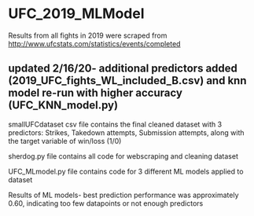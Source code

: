 # UFC_2019_MLModel
Results from all fights in 2019 were scraped from http://www.ufcstats.com/statistics/events/completed

## updated 2/16/20- additional predictors added (2019_UFC_fights_WL_included_B.csv) and knn model re-run with higher accuracy (UFC_KNN_model.py)

smallUFCdataset csv file contains the final cleaned dataset with 3 predictors: Strikes, Takedown attempts, Submission attempts, 
along with the target variable of win/loss (1/0)

sherdog.py file contains all code for webscraping and cleaning dataset

UFC_MLmodel.py file contains code for 3 different ML models applied to dataset

Results of ML models- best prediction performance was approximately 0.60, indicating too few datapoints or not enough predictors
